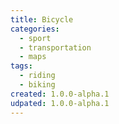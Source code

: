 ```yaml
---
title: Bicycle
categories:
  - sport
  - transportation
  - maps
tags:
  - riding
  - biking
created: 1.0.0-alpha.1
udpated: 1.0.0-alpha.1
---
```


